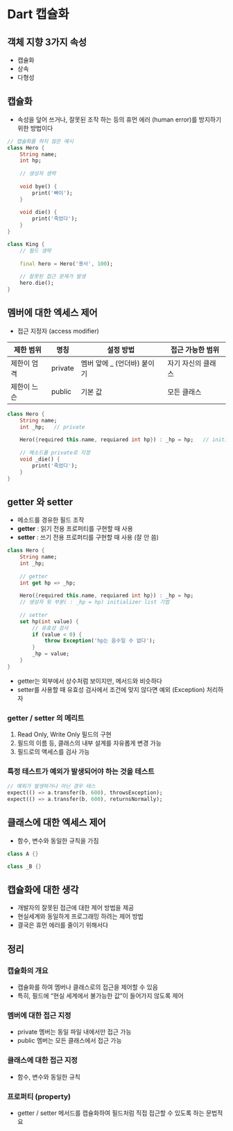 # Dart 캡슐화
## 객체 지향 3가지 속성

- 캡슐화
- 상속
- 다형성

## 캡슐화

- 속성을 덮어 쓰거나, 잘못된 조작 하는 등의 휴먼 에러 (human error)를 방지하기 위한 방법이다

```dart
// 캡슐화를 하지 않은 예시
class Hero {
	String name;
	int hp;
	
	// 생성자 생략
	
	void bye() {
		print('빠이');
	}
	
	void die() {
		print('죽었다');
	}
}

class King {
	// 필드 생략
	
	final hero = Hero('용사', 100);
	
	// 잘못된 접근 문제가 발생
	hero.die();
}
```

## 멤버에 대한 엑세스 제어

- 접근 지정자 (access modifier)

| 제한 범위 | 명칭 | 설정 방법 | 접근 가능한 범위 |
| --- | --- | --- | --- |
| 제한이 엄격 | private | 멤버 앞에 _ (언더바) 붙이기 | 자기 자신의 클래스 |
| 제한이 느슨 | public | 기본 값 | 모든 클래스 |

```dart
class Hero {
	String name;
	int _hp;   // private
	
	Hero({required this.name, requiared int hp}) : _hp = hp;   // initializer list 기법
	
	// 메소드를 private로 지정
	void _die() {
		print('죽었다');
	}
}
```

## getter 와 setter

- 메소드를 경유한 필드 조작
- **getter** : 읽기 전용 프로퍼티를 구현할 때 사용
- **setter** : 쓰기 전용 프로퍼티를 구현할 때 사용 (잘 안 씀)

```dart
class Hero {
	String name;
	int _hp;
	
	// getter
	int get hp => _hp;
	
	Hero({required this.name, requiared int hp}) : _hp = hp;
	// 생성자 뒷 부분( : _hp = hp) initializer list 기법
	
	// setter
	set hp(int value) {
		// 유효성 검사
		if (value < 0) {
			throw Exception('hp는 음수일 수 없다');
		}
		_hp = value;
	}
}
```

- getter는 외부에서 상수처럼 보이지만, 메서드와 비슷하다
- setter를 사용할 때 유효성 검사에서 조건에 맞지 않다면 예외 (Exception) 처리하자

### getter / setter 의 메리트

1. Read Only, Write Only 필드의 구현
2. 필드의 이름 등, 클래스의 내부 설계를 자유롭게 변경 가능
3. 필드로의 액세스를 검사 가능

### 특정 테스트가 예외가 발생되어야 하는 것을 테스트

```dart
// 예외가 발생하거나 아닌 경우 테스
expect(() => a.transfer(b, 600), throwsException);
expect(() => a.transfer(b, 600), returnsNormally);
```

## 클래스에 대한 엑세스 제어

- 함수, 변수와 동일한 규칙을 가짐

```dart
class A {}

class _B {}
```

## 캡슐화에 대한 생각

- 개발자의 잘못된 접근에 대한 제어 방법을 제공
- 현실세계와 동일하게 프로그래밍 하려는 제어 방법
- 결국은 휴먼 에러를 줄이기 위해서다

## 정리

### 캡슐화의 개요

- 캡슐화를 하여 멤버나 클래스로의 접근을 제어할 수 있음
- 특히, 필드에 “현실 세계에서 불가능한 값”이 들어가지 않도록 제어

### 멤버에 대한 접근 지정

- private 멤버는 동일 파일 내에서만 접근 가능
- public 멤버는 모든 클래스에서 접근 가능

### 클래스에 대한 접근 지정

- 함수, 변수와 동일한 규칙

### 프로퍼티 (property)

- getter / setter 메서드를 캡슐화하여 필드처럼 직접 접근할 수 있도록 하는 문법적 요